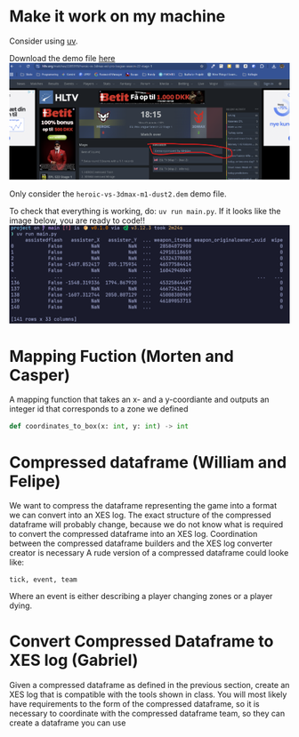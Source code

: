 # Make it work on my machine 
Consider using [uv](https://docs.astral.sh/uv/). 

Download the demo file [here](https://www.hltv.org/matches/2385919/heroic-vs-3dmax-esl-pro-league-season-22-stage-1)
![alt text](docs/images/download-dem.png "Title")

Only consider the `heroic-vs-3dmax-m1-dust2.dem` demo file. 

To check that everything is working, do: `uv run main.py`. If it looks like the image below, you are ready to code!! 
![Final output](./docs/images/final_output.png "WTF")

# Mapping Fuction (Morten and Casper)
A mapping function that takes an x- and a y-coordiante and outputs an integer id that corresponds to a zone we defined
```python
def coordinates_to_box(x: int, y: int) -> int
```
# Compressed dataframe (William and Felipe)
We want to compress the dataframe representing the game into a format we can convert into an XES log. The exact structure of the compressed dataframe will probably change, because we do not know what is required to convert the compressed dataframe into an XES log. Coordination between the compressed dataframe builders and the XES log converter creator is necessary
A rude version of a compressed dataframe could looke like:
```
tick, event, team
```
Where an event is either describing a player changing zones or a player dying.

# Convert Compressed Dataframe to XES log (Gabriel)
Given a compressed dataframe as defined in the previous section, create an XES log that is compatible with the tools shown in class. You will most likely have requirements to the form of the compressed dataframe, so it is necessary to coordinate with the compressed dataframe team, so they can create a dataframe you can use

